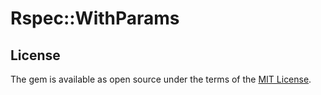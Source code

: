 # Rspec::WithParams

## License

The gem is available as open source under the terms of the [MIT License](https://opensource.org/licenses/MIT).
